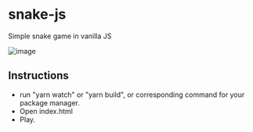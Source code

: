 # snake-js
Simple snake game in vanilla JS

![image](https://user-images.githubusercontent.com/46197259/146693378-c7ac01bd-3056-4d56-9a05-debd4d7bb883.png)

## Instructions

* run "yarn watch" or "yarn build", or corresponding command for your package manager.
* Open index.html
* Play.
